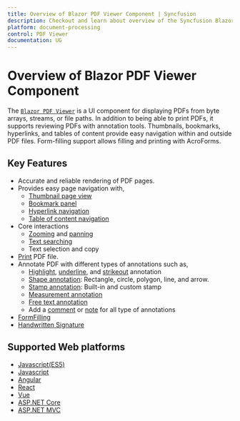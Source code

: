 ```yaml
---
title: Overview of Blazor PDF Viewer Component | Syncfusion
description: Checkout and learn about overview of the Syncfusion Blazor PDF Viewer component and much more details.
platform: document-processing
control: PDF Viewer
documentation: UG
---
```


# Overview of Blazor PDF Viewer Component

The [`Blazor PDF Viewer`](https://www.syncfusion.com/blazor-components/blazor-pdf-viewer) is a UI component for displaying PDFs from byte arrays, streams, or file paths. In addition to being able to print PDFs, it supports reviewing PDFs with annotation tools. Thumbnails, bookmarks, hyperlinks, and tables of content provide easy navigation within and outside PDF files. Form-filling support allows filling and printing with AcroForms.

## Key Features 

* Accurate and reliable rendering of PDF pages.
* Provides easy page navigation with,
    * [Thumbnail page view](https://blazor.syncfusion.com/documentation/pdfviewer-2/navigation#page-thumbnail-navigation)
    * [Bookmark panel](https://blazor.syncfusion.com/documentation/pdfviewer-2/navigation#bookmark-navigation)
    * [Hyperlink navigation](https://blazor.syncfusion.com/documentation/pdfviewer-2/navigation#hyperlink-navigation)
    * [Table of content navigation](https://blazor.syncfusion.com/documentation/pdfviewer-2/navigation#table-of-content-navigation)
* Core interactions
    * [Zooming](https://blazor.syncfusion.com/documentation/pdfviewer-2/magnification) and [panning](https://blazor.syncfusion.com/documentation/pdfviewer-2/interaction#panning-mode)
    * [Text searching](https://blazor.syncfusion.com/documentation/pdfviewer-2/text-search)
    * Text selection and copy
* [Print](https://blazor.syncfusion.com/documentation/pdfviewer-2/print) PDF file.
* Annotate PDF with different types of annotations such as,
    * [Highlight](https://blazor.syncfusion.com/documentation/pdfviewer-2/annotation/text-markup-annotation#highlight-a-text), [underline](https://blazor.syncfusion.com/documentation/pdfviewer-2/annotation/text-markup-annotation#underline-a-text), and [strikeout](https://blazor.syncfusion.com/documentation/pdfviewer-2/annotation/text-markup-annotation#strikethrough-a-text) annotation
    * [Shape annotation](https://blazor.syncfusion.com/documentation/pdfviewer-2/annotation/shape-annotation): Rectangle, circle, polygon, line, and arrow.
    * [Stamp annotation](https://blazor.syncfusion.com/documentation/pdfviewer-2/annotation/stamp-annotation): Built-in and custom stamp
    * [Measurement annotation](https://blazor.syncfusion.com/documentation/pdfviewer-2/annotation/measurement-annotation)
    * [Free text annotation](https://blazor.syncfusion.com/documentation/pdfviewer-2/annotation/free-text-annotation)
    * Add a [comment](https://blazor.syncfusion.com/documentation/pdfviewer-2/annotation/comments) or [note](https://blazor.syncfusion.com/documentation/pdfviewer-2/annotation/sticky-notes-annotation) for all type of annotations
* [FormFilling](https://blazor.syncfusion.com/documentation/pdfviewer-2/form-filling)
* [Handwritten Signature](https://blazor.syncfusion.com/documentation/pdfviewer-2/hand-written-signature)

## Supported Web platforms

* [Javascript(ES5)](https://ej2.syncfusion.com/javascript/documentation/pdfviewer/getting-started)
* [Javascript](https://ej2.syncfusion.com/documentation/pdfviewer/getting-started)
* [Angular](https://ej2.syncfusion.com/angular/documentation/pdfviewer/getting-started)
* [React](https://ej2.syncfusion.com/react/documentation/pdfviewer/getting-started)
* [Vue](https://ej2.syncfusion.com/vue/documentation/pdfviewer/getting-started)
* [ASP.NET Core](https://ej2.syncfusion.com/aspnetcore/documentation/pdfviewer/getting-started)
* [ASP.NET MVC](https://ej2.syncfusion.com/aspnetmvc/documentation/pdfviewer/getting-started)